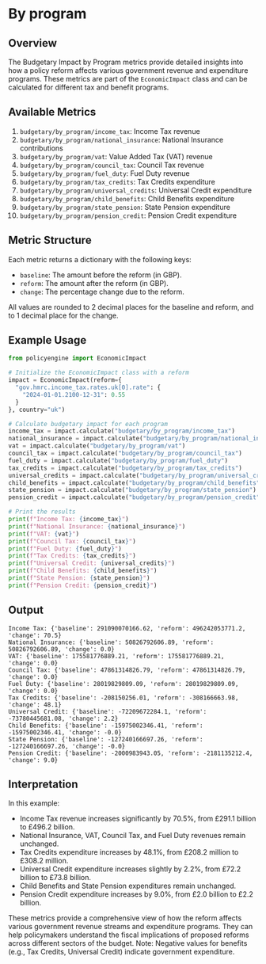 # By program

## Overview

The Budgetary Impact by Program metrics provide detailed insights into how a policy reform affects various government revenue and expenditure programs. These metrics are part of the `EconomicImpact` class and can be calculated for different tax and benefit programs.

## Available Metrics

1. `budgetary/by_program/income_tax`: Income Tax revenue
2. `budgetary/by_program/national_insurance`: National Insurance contributions
3. `budgetary/by_program/vat`: Value Added Tax (VAT) revenue
4. `budgetary/by_program/council_tax`: Council Tax revenue
5. `budgetary/by_program/fuel_duty`: Fuel Duty revenue
6. `budgetary/by_program/tax_credits`: Tax Credits expenditure
7. `budgetary/by_program/universal_credits`: Universal Credit expenditure
8. `budgetary/by_program/child_benefits`: Child Benefits expenditure
9. `budgetary/by_program/state_pension`: State Pension expenditure
10. `budgetary/by_program/pension_credit`: Pension Credit expenditure

## Metric Structure

Each metric returns a dictionary with the following keys:
- `baseline`: The amount before the reform (in GBP).
- `reform`: The amount after the reform (in GBP).
- `change`: The percentage change due to the reform.

All values are rounded to 2 decimal places for the baseline and reform, and to 1 decimal place for the change.

## Example Usage

```python
from policyengine import EconomicImpact

# Initialize the EconomicImpact class with a reform
impact = EconomicImpact(reform={
  "gov.hmrc.income_tax.rates.uk[0].rate": {
    "2024-01-01.2100-12-31": 0.55
  }
}, country="uk")

# Calculate budgetary impact for each program
income_tax = impact.calculate("budgetary/by_program/income_tax")
national_insurance = impact.calculate("budgetary/by_program/national_insurance")
vat = impact.calculate("budgetary/by_program/vat")
council_tax = impact.calculate("budgetary/by_program/council_tax")
fuel_duty = impact.calculate("budgetary/by_program/fuel_duty")
tax_credits = impact.calculate("budgetary/by_program/tax_credits")
universal_credits = impact.calculate("budgetary/by_program/universal_credits")
child_benefits = impact.calculate("budgetary/by_program/child_benefits")
state_pension = impact.calculate("budgetary/by_program/state_pension")
pension_credit = impact.calculate("budgetary/by_program/pension_credit")

# Print the results
print(f"Income Tax: {income_tax}")
print(f"National Insurance: {national_insurance}")
print(f"VAT: {vat}")
print(f"Council Tax: {council_tax}")
print(f"Fuel Duty: {fuel_duty}")
print(f"Tax Credits: {tax_credits}")
print(f"Universal Credit: {universal_credits}")
print(f"Child Benefits: {child_benefits}")
print(f"State Pension: {state_pension}")
print(f"Pension Credit: {pension_credit}")

```

## Output 

```
Income Tax: {'baseline': 291090070166.62, 'reform': 496242053771.2, 'change': 70.5}
National Insurance: {'baseline': 50826792606.89, 'reform': 50826792606.89, 'change': 0.0}
VAT: {'baseline': 175581776889.21, 'reform': 175581776889.21, 'change': 0.0}
Council Tax: {'baseline': 47861314826.79, 'reform': 47861314826.79, 'change': 0.0}
Fuel Duty: {'baseline': 28019829809.09, 'reform': 28019829809.09, 'change': 0.0}
Tax Credits: {'baseline': -208150256.01, 'reform': -308166663.98, 'change': 48.1}
Universal Credit: {'baseline': -72209672284.1, 'reform': -73780445681.08, 'change': 2.2}
Child Benefits: {'baseline': -15975002346.41, 'reform': -15975002346.41, 'change': -0.0}
State Pension: {'baseline': -127240166697.26, 'reform': -127240166697.26, 'change': -0.0}
Pension Credit: {'baseline': -2000983943.05, 'reform': -2181135212.4, 'change': 9.0}
```

## Interpretation

In this example:

- Income Tax revenue increases significantly by 70.5%, from £291.1 billion to £496.2 billion.
- National Insurance, VAT, Council Tax, and Fuel Duty revenues remain unchanged.
- Tax Credits expenditure increases by 48.1%, from £208.2 million to £308.2 million.
- Universal Credit expenditure increases slightly by 2.2%, from £72.2 billion to £73.8 billion.
- Child Benefits and State Pension expenditures remain unchanged.
- Pension Credit expenditure increases by 9.0%, from £2.0 billion to £2.2 billion.

These metrics provide a comprehensive view of how the reform affects various government revenue streams and expenditure programs. They can help policymakers understand the fiscal implications of proposed reforms across different sectors of the budget.
Note: Negative values for benefits (e.g., Tax Credits, Universal Credit) indicate government expenditure.